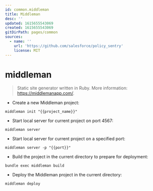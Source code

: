 ```yaml
---
id: common.middleman
title: Middleman
desc: ''
updated: 1615655543069
created: 1615655543069
gitDirPath: pages/common
sources:
  - name: ''
    url: 'https://github.com/salesforce/policy_sentry'
    license: MIT
---
```

# middleman

> Static site generator written in Ruby.
> More information: <https://middlemanapp.com/>.

- Create a new Middleman project:

`middleman init "{{project_name}}"`

- Start local server for current project on port 4567:

`middleman server`

- Start local server for current project on a specified port:

`middleman server -p "{{port}}"`

- Build the project in the current directory to prepare for deployment:

`bundle exec middleman build`

- Deploy the Middleman project in the current directory:

`middleman deploy`

